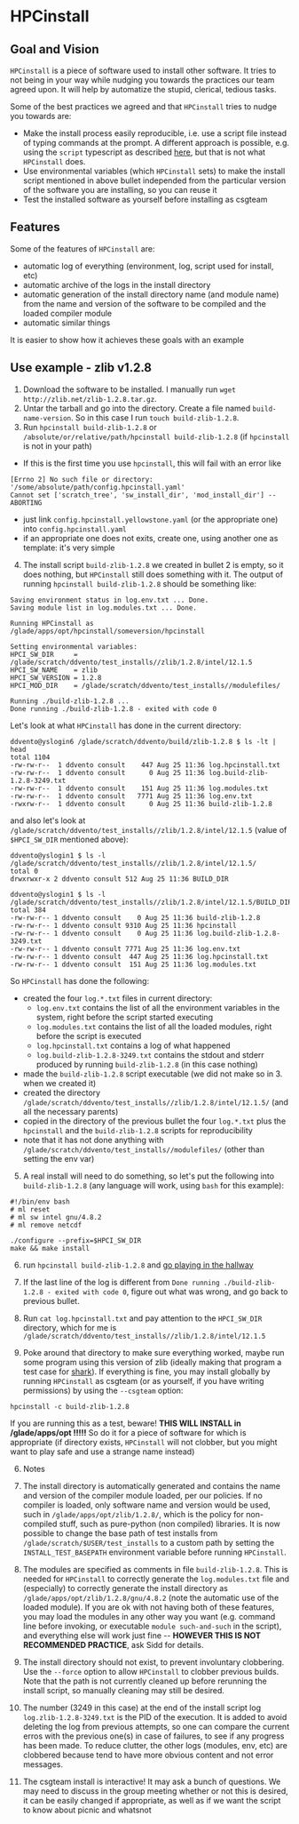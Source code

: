 # HPCinstall

## Goal and Vision

`HPCinstall` is a piece of software used to install other software. It tries to not being in your way while 
nudging you towards the practices our team agreed upon. It will help by automatize the stupid, clerical, tedious tasks.

Some of the best practices we agreed and that `HPCinstall` tries to nudge you towards are:

* Make the install process easily reproducible, i.e. use a script file instead of typing commands at the prompt.
A different approach is possible, e.g. using the `script` typescript as described
[here](stackoverflow.com/questions/5985060/5985255#5985255), but that is not what `HPCinstall` does.
* Use environmental variables (which `HPCinstall` sets) to make the install script mentioned in above bullet independed from the particular version of the software you are installing, so you can reuse it
* Test the installed software as yourself before installing as csgteam 
 
## Features
 
Some of the features of `HPCinstall` are: 
* automatic log of everything (environment, log, script used for install, etc) 
* automatic archive of the logs in the install directory
* automatic generation of the install directory name (and module name) from the name and version of the software to be compiled and the loaded compiler module
* automatic similar things
 
It is easier to show how it achieves these goals with an example

## Use example - zlib v1.2.8

1. Download the software to be installed. I manually run `wget http://zlib.net/zlib-1.2.8.tar.gz`.
2. Untar the tarball and go into the directory. Create a file named `build-name-version`. So in this case I run `touch build-zlib-1.2.8`.
3. Run `hpcinstall build-zlib-1.2.8` or `/absolute/or/relative/path/hpcinstall build-zlib-1.2.8` (if `hpcinstall` is not in your path)
 - If this is the first time you use `hpcinstall`, this will fail with an error like
 ```
[Errno 2] No such file or directory: '/some/absolute/path/config.hpcinstall.yaml'
Cannot set ['scratch_tree', 'sw_install_dir', 'mod_install_dir'] -- ABORTING
```
 - just link `config.hpcinstall.yellowstone.yaml` (or the appropriate one) into `config.hpcinstall.yaml`
 - if an appropriate one does not exits, create one, using another one as template: it's very simple
4. The install script `build-zlib-1.2.8` we created in bullet 2 is empty, so it does nothing, but `HPCinstall` still does something with it. The output of running `hpcinstall build-zlib-1.2.8` should be something like:
 ```
Saving environment status in log.env.txt ... Done.
Saving module list in log.modules.txt ... Done.

Running HPCinstall as /glade/apps/opt/hpcinstall/someversion/hpcinstall

Setting environmental variables:
HPCI_SW_DIR     = /glade/scratch/ddvento/test_installs//zlib/1.2.8/intel/12.1.5
HPCI_SW_NAME    = zlib
HPCI_SW_VERSION = 1.2.8
HPCI_MOD_DIR    = /glade/scratch/ddvento/test_installs//modulefiles/

Running ./build-zlib-1.2.8 ...
Done running ./build-zlib-1.2.8 - exited with code 0
```
 Let's look at what `HPCinstall` has done in the current directory:
 ```
ddvento@yslogin6 /glade/scratch/ddvento/build/zlib-1.2.8 $ ls -lt | head
total 1104
-rw-rw-r--  1 ddvento consult    447 Aug 25 11:36 log.hpcinstall.txt
-rw-rw-r--  1 ddvento consult      0 Aug 25 11:36 log.build-zlib-1.2.8-3249.txt
-rw-rw-r--  1 ddvento consult    151 Aug 25 11:36 log.modules.txt
-rw-rw-r--  1 ddvento consult   7771 Aug 25 11:36 log.env.txt
-rwxrw-r--  1 ddvento consult      0 Aug 25 11:36 build-zlib-1.2.8
```
 and also let's look at `/glade/scratch/ddvento/test_installs//zlib/1.2.8/intel/12.1.5` (value of `$HPCI_SW_DIR` mentioned above):
 ```
ddvento@yslogin1 $ ls -l /glade/scratch/ddvento/test_installs//zlib/1.2.8/intel/12.1.5/
total 0
drwxrwxr-x 2 ddvento consult 512 Aug 25 11:36 BUILD_DIR

ddvento@yslogin1 $ ls -l /glade/scratch/ddvento/test_installs//zlib/1.2.8/intel/12.1.5/BUILD_DIR/
total 384
-rw-rw-r-- 1 ddvento consult    0 Aug 25 11:36 build-zlib-1.2.8
-rw-rw-r-- 1 ddvento consult 9310 Aug 25 11:36 hpcinstall
-rw-rw-r-- 1 ddvento consult    0 Aug 25 11:36 log.build-zlib-1.2.8-3249.txt
-rw-rw-r-- 1 ddvento consult 7771 Aug 25 11:36 log.env.txt
-rw-rw-r-- 1 ddvento consult  447 Aug 25 11:36 log.hpcinstall.txt
-rw-rw-r-- 1 ddvento consult  151 Aug 25 11:36 log.modules.txt
```
So `HPCinstall` has done the following:
 - created the four `log.*.txt` files in current directory:
   - `log.env.txt` contains the list of all the environment variables in the system, right before the script started executing
   - `log.modules.txt` contains the list of all the loaded modules, right before the script is executed
   - `log.hpcinstall.txt` contains a log of what happened
   - `log.build-zlib-1.2.8-3249.txt` contains the stdout and stderr produced by running `build-zlib-1.2.8` (in this case nothing)
 - made the `build-zlib-1.2.8` script executable (we did not make so in 3. when we created it)
 - created the directory `/glade/scratch/ddvento/test_installs//zlib/1.2.8/intel/12.1.5/` (and all the necessary parents)
 - copied in the directory of the previous bullet the four `log.*.txt` plus the `hpcinstall` and the `build-zlib-1.2.8` scripts for reproducibility
 - note that it has not done anything with `/glade/scratch/ddvento/test_installs//modulefiles/` (other than setting the env var)
5. A real install will need to do something, so let's put the following into `build-zlib-1.2.8` (any language will work, using `bash` for this example):
 ```
#!/bin/env bash
# ml reset
# ml sw intel gnu/4.8.2
# ml remove netcdf

./configure --prefix=$HPCI_SW_DIR
make && make install
```

6. run `hpcinstall build-zlib-1.2.8` and [go playing in the hallway](http://www.xkcd.com/303/)

7. If the last line of the log is different from `Done running ./build-zlib-1.2.8 - exited with code 0`, figure out what was wrong, and go back to previous bullet.

8. Run  `cat log.hpcinstall.txt` and pay attention to the `HPCI_SW_DIR` directory, which for me is `/glade/scratch/ddvento/test_installs//zlib/1.2.8/intel/12.1.5`

9. Poke around that directory to make sure everything worked, maybe run some program using this version of zlib (ideally making that program a test case for [shark](https://github.com/NCAR/shark/)). If everything is fine, you may install globally by running `HPCinstall` as csgteam (or as yourself, if you have writing permissions) by using the `--csgteam` option:
 ```
hpcinstall -c build-zlib-1.2.8
```
 If you are running this as a test, beware! **THIS WILL INSTALL in /glade/apps/opt !!!!!** So do it for a piece of software for which is appropriate (if directory exists, `HPCinstall` will not clobber, but you might want to play safe and use a strange name instead)

6. Notes
 1. The install directory is automatically generated and contains the name and version of the compiler module loaded, per our policies. If no compiler is loaded, only software name and version would be used, such in `/glade/apps/opt/zlib/1.2.8/`, which is the policy for non-compiled stuff, such as pure-python (non compiled) libraries. It is now possible to change the base path of test installs from `/glade/scratch/$USER/test_installs` to a custom path by setting the `INSTALL_TEST_BASEPATH` environment variable before running `HPCinstall`.

 2. The modules are specified as comments in file `build-zlib-1.2.8`. This is needed for `HPCinstall` to correctly generate the `log.modules.txt` file and (especially) to correctly generate the install directory as `/glade/apps/opt/zlib/1.2.8/gnu/4.8.2` (note the automatic use of the loaded module). If you are ok with not having both of these features, you may load the modules in any other way you want (e.g. command line before invoking, or executable `module such-and-such` in the script), and everything else will work just fine -- **HOWEVER THIS IS NOT RECOMMENDED PRACTICE**, ask Sidd for details.

 3. The install directory should not exist, to prevent involuntary clobbering. Use the `--force` option to allow `HPCinstall` to clobber previous builds. Note that the path is not currently cleaned up before rerunning the install script, so manually cleaning may still be desired.

 4. The number (3249 in this case) at the end of the install script log `log.zlib-1.2.8-3249.txt` is the PID of the execution.
It is added to avoid deleting the log from previous attempts, so one can compare the current erros with the previous one(s) in
case of failures, to see if any progress has been made. To reduce clutter, the other logs (modules, env, etc) are clobbered
because tend to have more obvious content and not error messages.

 5. The csgteam install is interactive! It may ask a bunch of questions. We may need to discuss in the group meeting whether or not
this is desired, it can be easily changed if appropriate, as well as if we want the script to know about picnic and whatsnot

